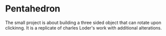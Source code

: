 # Pentahedron

The small project is about building a three sided object that can rotate upon clickinng. It is a replicate of charles Loder's work with additional alterations.
